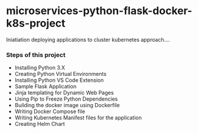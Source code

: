 # microservices-python-flask-docker-k8s-project

Iniatiation deploying applications to cluster kubernetes approach....

### Steps of this project 
- Installing Python 3.X
- Creating Python Virtual Environments
- Installing Python VS Code Extension
- Sample Flask Application
- Jinja templating for Dynamic Web Pages
- Using Pip to Freeze Python Dependencies
- Building the docker image using Dockerfile
- Writing Docker Compose file
- Writing Kubernetes Manifest files for the application
- Creating Helm Chart
